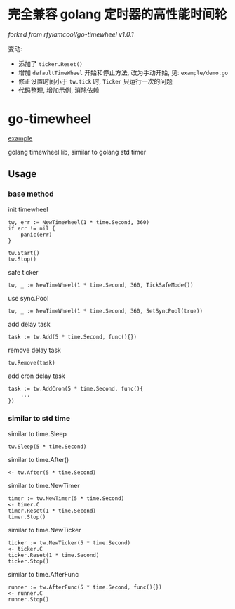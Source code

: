 # 完全兼容 golang 定时器的高性能时间轮

*forked from rfyiamcool/go-timewheel v1.0.1*

变动:

- 添加了 `ticker.Reset()`
- 增加 `defaultTimeWheel` 开始和停止方法, 改为手动开始, 见: `example/demo.go`
- 修正设置时间小于 `tw.tick` 时, `Ticker` 只运行一次的问题
- 代码整理, 增加示例, 消除依赖

# go-timewheel

[example](example)

golang timewheel lib, similar to golang std timer

## Usage

### base method

init timewheel

```
tw, err := NewTimeWheel(1 * time.Second, 360)
if err != nil {
    panic(err)
}

tw.Start()
tw.Stop()
```

safe ticker

```
tw, _ := NewTimeWheel(1 * time.Second, 360, TickSafeMode())
```

use sync.Pool

```
tw, _ := NewTimeWheel(1 * time.Second, 360, SetSyncPool(true))
```

add delay task

```
task := tw.Add(5 * time.Second, func(){})
```

remove delay task

```
tw.Remove(task)
```

add cron delay task

```
task := tw.AddCron(5 * time.Second, func(){
    ...
})
```

### similar to std time

similar to time.Sleep

```
tw.Sleep(5 * time.Second)
```

similar to time.After()

```
<- tw.After(5 * time.Second)
```

similar to time.NewTimer

```
timer := tw.NewTimer(5 * time.Second)
<- timer.C
timer.Reset(1 * time.Second)
timer.Stop()
```

similar to time.NewTicker

```
ticker := tw.NewTicker(5 * time.Second)
<- ticker.C
ticker.Reset(1 * time.Second)
ticker.Stop()
```

similar to time.AfterFunc

```
runner := tw.AfterFunc(5 * time.Second, func(){})
<- runner.C
runner.Stop()
```
